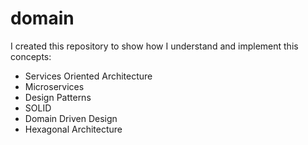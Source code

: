 # domain
I created this repository to show how I understand and implement this concepts:
- Services Oriented Architecture
- Microservices
- Design Patterns
- SOLID
- Domain Driven Design
- Hexagonal Architecture
